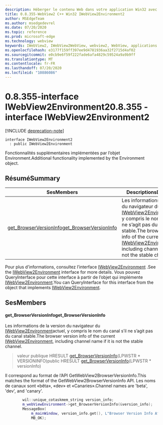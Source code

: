 ```yaml
---
description: Héberger le contenu Web dans votre application Win32 avec le contrôle Microsoft Edge WebView2
title: 0.8.355-WebView2 C++ Win32 IWebView2Environment2
author: MSEdgeTeam
ms.author: msedgedevrel
ms.date: 07/20/2020
ms.topic: reference
ms.prod: microsoft-edge
ms.technology: webview
keywords: IWebView2, IWebView2WebView, webview2, WebView, applications Win32, Win32, Edge
ms.openlocfilehash: e3177f159ff397ee9d4781936aa32f2715d4af02
ms.sourcegitcommit: e0cb9e6f59f222fade6afa4829c59524a9a9b9ff
ms.translationtype: MT
ms.contentlocale: fr-FR
ms.lasthandoff: 07/20/2020
ms.locfileid: "10886086"
---
```

# <span data-ttu-id="26b46-104">0.8.355-interface IWebView2Environment2</span><span class="sxs-lookup"><span data-stu-id="26b46-104">0.8.355 - interface IWebView2Environment2</span></span> 

[!INCLUDE [deprecation-note](../../includes/deprecation-note.md)]

```
interface IWebView2Environment2
  : public IWebView2Environment
```

<span data-ttu-id="26b46-105">Fonctionnalités supplémentaires implémentées par l’objet Environment.</span><span class="sxs-lookup"><span data-stu-id="26b46-105">Additional functionality implemented by the Environment object.</span></span>

## <span data-ttu-id="26b46-106">Résumé</span><span class="sxs-lookup"><span data-stu-id="26b46-106">Summary</span></span>

 <span data-ttu-id="26b46-107">Ses</span><span class="sxs-lookup"><span data-stu-id="26b46-107">Members</span></span>                        | <span data-ttu-id="26b46-108">Descriptions</span><span class="sxs-lookup"><span data-stu-id="26b46-108">Descriptions</span></span>
--------------------------------|---------------------------------------------
[<span data-ttu-id="26b46-109">get_BrowserVersionInfo</span><span class="sxs-lookup"><span data-stu-id="26b46-109">get_BrowserVersionInfo</span></span>](#get_browserversioninfo) | <span data-ttu-id="26b46-110">Les informations de la version du navigateur du [IWebView2Environment](IWebView2Environment.md)actuel, y compris le nom du canal s’il ne s’agit pas du canal stable.</span><span class="sxs-lookup"><span data-stu-id="26b46-110">The browser version info of the current [IWebView2Environment](IWebView2Environment.md), including channel name if it is not the stable channel.</span></span>

<span data-ttu-id="26b46-111">Pour plus d’informations, consultez l’interface [IWebView2Environment](IWebView2Environment.md) .</span><span class="sxs-lookup"><span data-stu-id="26b46-111">See the [IWebView2Environment](IWebView2Environment.md) interface for more details.</span></span> <span data-ttu-id="26b46-112">Vous pouvez QueryInterface pour cette interface à partir de l’objet qui implémente [IWebView2Environment](IWebView2Environment.md).</span><span class="sxs-lookup"><span data-stu-id="26b46-112">You can QueryInterface for this interface from the object that implements [IWebView2Environment](IWebView2Environment.md).</span></span>

## <span data-ttu-id="26b46-113">Ses</span><span class="sxs-lookup"><span data-stu-id="26b46-113">Members</span></span>

#### <span data-ttu-id="26b46-114">get_BrowserVersionInfo</span><span class="sxs-lookup"><span data-stu-id="26b46-114">get_BrowserVersionInfo</span></span> 

<span data-ttu-id="26b46-115">Les informations de la version du navigateur du [IWebView2Environment](IWebView2Environment.md)actuel, y compris le nom du canal s’il ne s’agit pas du canal stable.</span><span class="sxs-lookup"><span data-stu-id="26b46-115">The browser version info of the current [IWebView2Environment](IWebView2Environment.md), including channel name if it is not the stable channel.</span></span>

> <span data-ttu-id="26b46-116">valeur publique HRESULT [get_BrowserVersionInfo](#get_browserversioninfo)(LPWSTR \* VERSIONINFO)</span><span class="sxs-lookup"><span data-stu-id="26b46-116">public HRESULT [get_BrowserVersionInfo](#get_browserversioninfo)(LPWSTR \* versionInfo)</span></span>

<span data-ttu-id="26b46-117">Il correspond au format de l’API GetWebView2BrowserVersionInfo.</span><span class="sxs-lookup"><span data-stu-id="26b46-117">This matches the format of the GetWebView2BrowserVersionInfo API.</span></span> <span data-ttu-id="26b46-118">Les noms de canaux sont «bêta», «dev» et «Canaries».</span><span class="sxs-lookup"><span data-stu-id="26b46-118">Channel names are 'beta', 'dev', and 'canary'.</span></span>

```cpp
        wil::unique_cotaskmem_string version_info;
        m_webViewEnvironment->get_BrowserVersionInfo(&version_info);
        MessageBox(
            m_mainWindow, version_info.get(), L"Browser Version Info After WebView Creation",
            MB_OK);
```


